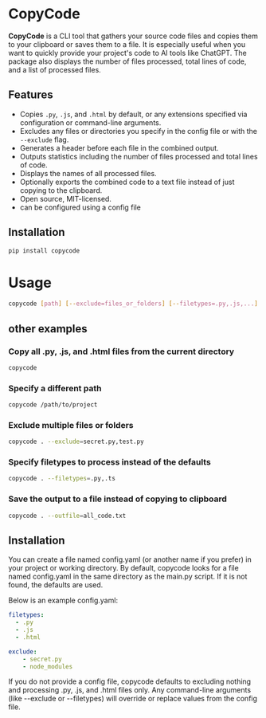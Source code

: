 # CopyCode

**CopyCode** is a CLI tool that gathers your source code files and copies them to your clipboard or saves them to a file. It is especially useful when you want to quickly provide your project's code to AI tools like ChatGPT. The package also displays the number of files processed, total lines of code, and a list of processed files.

## Features

- Copies `.py`, `.js`, and `.html` by default, or any extensions specified via configuration or command-line arguments.
- Excludes any files or directories you specify in the config file or with the `--exclude` flag.
- Generates a header before each file in the combined output.
- Outputs statistics including the number of files processed and total lines of code.
- Displays the names of all processed files.
- Optionally exports the combined code to a text file instead of just copying to the clipboard.
- Open source, MIT-licensed.
- can be configured using a config file

## Installation

```bash
pip install copycode
```
# Usage

```bash
copycode [path] [--exclude=files_or_folders] [--filetypes=.py,.js,...] [--outfile=output.txt]
```
## other examples
### Copy all .py, .js, and .html files from the current directory
```bash
copycode
```

### Specify a different path
```bash
copycode /path/to/project
```

### Exclude multiple files or folders
```bash
copycode . --exclude=secret.py,test.py
```

### Specify filetypes to process instead of the defaults
```bash
copycode . --filetypes=.py,.ts
```

### Save the output to a file instead of copying to clipboard
```bash
copycode . --outfile=all_code.txt
```

## Installation

You can create a file named config.yaml (or another name if you prefer) in your project or working directory. By default, copycode looks for a file named config.yaml in the same directory as the main.py script. If it is not found, the defaults are used.

Below is an example config.yaml:

```yaml
filetypes:
  - .py
  - .js
  - .html

exclude:
    - secret.py
    - node_modules
 ```

If you do not provide a config file, copycode defaults to excluding nothing and processing .py, .js, and .html files only.
Any command-line arguments (like --exclude or --filetypes) will override or replace values from the config file.